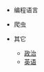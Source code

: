 * 编程语言
    <!-- * [C](/编程语言/C/)
    * [Java](/编程语言/Java/)
    * [Python](/编程语言/Python/)
    * [Golang](/编程语言/Python/Golang/)
    * [JavaScript](/编程语言/JavaScript/README.md) -->
    
* 爬虫
    <!-- * [JS逆向](/爬虫/JS逆向/)
    * [安卓逆向](/爬虫/安卓逆向/)
    * [框架|代理](/爬虫/框架|代理/)
    * [自动化|群控](/爬虫/自动化|群控/) -->

* 其它
    * [政治](/政治/四个全面战略布局.md)
    * [英语](/英语/2022-12-06.md)
    <!-- * [工具]()
    * [番剧]() -->